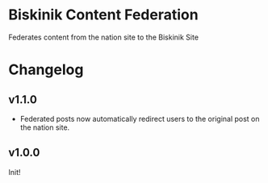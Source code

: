 # Biskinik Content Federation

Federates content from the nation site to the Biskinik Site

# Changelog

## v1.1.0

-   Federated posts now automatically redirect users to the original post on the nation site.

## v1.0.0

Init!
